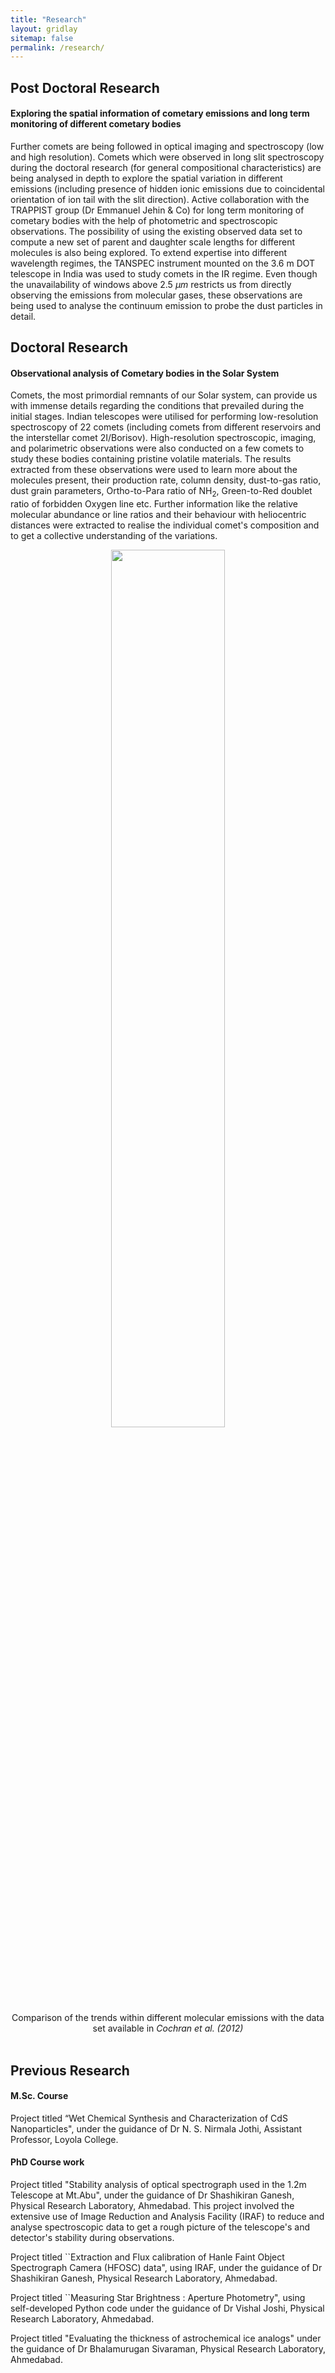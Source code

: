 ```yaml
---
title: "Research"
layout: gridlay
sitemap: false
permalink: /research/
---
```


<style>
img{
  border-radius: 10px;
}
.col-md-3 {
  margin-top:10px;
  margin-bottom:10px;
  padding:0px;
  display:block;
  overflow:hidden;
  text-align:center;
  display: table-cell;
  background: white;
  border-radius: 20px;
  height: auto;
}
iframe {
  margin:0;
  padding:0;
  width: 175px;
  display: inline;
  vertical-align: middle;
}
</style>

## Post Doctoral Research

<div class="jumbotron">
<div class="col-md-12 col-sm-12">
<h4>Exploring the spatial information of cometary emissions and long term monitoring of different cometary bodies</h4>

Further comets are being followed in optical imaging and spectroscopy (low and high resolution). Comets which were observed in long slit spectroscopy during the doctoral research (for general compositional characteristics) are being analysed in depth to explore the spatial variation in different emissions (including presence of hidden ionic emissions due to coincidental orientation of ion tail with the slit direction).
Active collaboration with the TRAPPIST group (Dr Emmanuel Jehin & Co) for long term monitoring of cometary bodies with the help of photometric and spectroscopic observations.
The possibility of using the existing observed data set to compute a new set of parent and daughter scale lengths for different molecules is also being explored.
To extend expertise into different wavelength regimes, the TANSPEC instrument mounted on the 3.6 m DOT telescope in India was used to study comets in the IR regime. Even though the unavailability of windows above 2.5 $\mu m$ restricts us from directly observing the emissions from molecular gases, these observations are being used to analyse the continuum emission to probe the dust particles in detail.
</div>
</div>

## Doctoral Research

<div class="jumbotron">
<div class="col-md-12 col-sm-12">
<h4>Observational analysis of Cometary bodies in the Solar System</h4>

Comets, the most primordial remnants of our Solar system, can provide us with immense details regarding the conditions that prevailed during the initial stages. Indian telescopes were utilised for performing low-resolution spectroscopy of 22 comets (including comets from different reservoirs and the interstellar comet 2I/Borisov). High-resolution spectroscopic, imaging, and polarimetric observations were also conducted on a few comets to study these bodies containing pristine volatile materials. The results extracted from these observations were used to learn more about the molecules present, their production rate, column density, dust-to-gas ratio, dust grain parameters, Ortho-to-Para ratio of NH<sub>2</sub>, Green-to-Red doublet ratio of forbidden Oxygen line etc. Further information like the relative molecular abundance or line ratios and their behaviour with heliocentric distances were extracted to realise the individual comet's composition and to get a collective understanding of the variations.
</div>

<div class="container">
<div class="row">
<center>
<img src="{{ site.url }}{{ site.baseurl }}/images/QCNvsC2_1vsC3_cochran.eps" width="60%"/><br/>
Comparison of the trends within different molecular emissions with the data set available in <i>Cochran et al. (2012)</i>
</center>
</div>
</div>
<br/>

</div>

## Previous Research

<div class="jumbotron">
<div class="col-md-12 col-sm-12">
<h4>M.Sc. Course</h4>
Project titled “Wet Chemical Synthesis and Characterization of CdS Nanoparticles", under the guidance of Dr N. S. Nirmala Jothi, Assistant Professor, Loyola College.

<h4>PhD Course work</h4>
Project titled  "Stability analysis of optical spectrograph used in the 1.2m Telescope at Mt.Abu", under the guidance of Dr Shashikiran Ganesh, Physical Research Laboratory, Ahmedabad. This project involved the extensive use of Image Reduction and Analysis Facility (IRAF) to reduce and analyse spectroscopic data to get a rough picture of the telescope's and detector's stability during observations.

Project titled ``Extraction and Flux calibration of Hanle Faint Object Spectrograph Camera (HFOSC) data", using IRAF, under the guidance of Dr Shashikiran Ganesh, Physical Research Laboratory, Ahmedabad.

Project titled ``Measuring Star Brightness : Aperture Photometry", using self-developed Python code under the guidance of Dr Vishal Joshi, Physical Research Laboratory, Ahmedabad.

Project titled "Evaluating the thickness of astrochemical ice analogs" under the guidance of Dr Bhalamurugan Sivaraman, Physical Research Laboratory, Ahmedabad.
</div>
</div>
